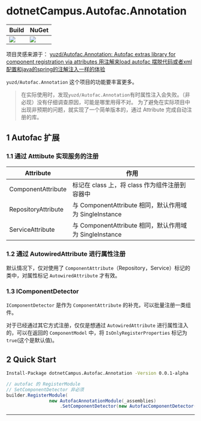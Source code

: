 # dotnetCampus.Autofac.Annotation

| Build | NuGet |
|--|--|
|![](https://github.com/dotnet-campus/dotnetCampus.Autofac.Annotation/workflows/.NET%20Core/badge.svg)|[![](https://img.shields.io/nuget/v/dotnetCampus.Autofac.Annotation.svg)](https://www.nuget.org/packages/dotnetCampus.Autofac.Annotation)|

项目灵感来源于：
[yuzd/Autofac.Annotation: Autofac extras library for component registration via attributes 用注解来load autofac 摆脱代码或者xml配置和java的spring的注解注入一样的体验](https://github.com/yuzd/Autofac.Annotation )

`yuzd/Autofac.Annotation` 这个项目的功能要丰富更多。

> 在实际使用时，发现`yuzd/Autofac.Annotation`有时属性注入会失败。（非必现）没有仔细调查原因，可能是哪里用得不对。
> 为了避免在实际项目中出现非预期的问题，就实现了一个简单版本的，通过 Attribute 完成自动注册的库。

## 1 Autofac 扩展

### 1.1 通过 Atttibute 实现服务的注册

| Attribute           | 作用                                                   |
|---------------------|------------------------------------------------------|
| ComponentAttribute  | 标记在 class 上，将 class 作为组件注册到容器中          |
| RepositoryAttribute | 与 ComponentAttribute 相同，默认作用域为 SingleInstance |
| ServiceAttribute    | 与 ComponentAttribute 相同，默认作用域为 SingleInstance |

### 1.2 通过 AutowiredAttribute 进行属性注册

默认情况下，仅对使用了 `ComponentAttribute`（Repository，Service）标记的类中，对属性标记 `AutowiredAttribute` 才有效。

### 1.3 IComponentDetector

`IComponentDetector` 是作为 `ComponentAttribute` 的补充，可以批量注册一类组件。

对于已经通过其它方式注册，仅仅是想通过 `AutowiredAttribute` 进行属性注入的，可以在返回的 `ComponentModel` 中，将 `IsOnlyRegisterProperties` 标记为 `true`(这个是默认值)。

## 2 Quick Start

``` bash
Install-Package dotnetCampus.Autofac.Annotation -Version 0.0.1-alpha
```

``` csharp
// autofac 的 RegisterModule
// SetComponentDetector 非必须
builder.RegisterModule(
                new AutofacAnnotationModule(_assemblies)
                    .SetComponentDetector(new AutofacComponentDetector()));
```

---
